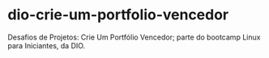 # dio-crie-um-portfolio-vencedor
Desafios de Projetos: Crie Um Portfólio Vencedor; parte do bootcamp Linux para Iniciantes, da DIO.
